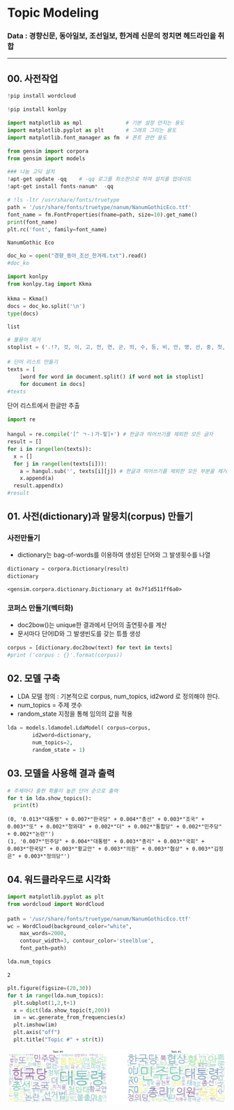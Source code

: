 # Topic Modeling
### Data : 경향신문, 동아일보, 조선일보, 한겨레 신문의 정치면 헤드라인을 취합
---


## 00. 사전작업


```python
!pip install wordcloud
```


```python
!pip install konlpy
```


```python
import matplotlib as mpl              # 기본 설정 만지는 용도
import matplotlib.pyplot as plt       # 그래프 그리는 용도
import matplotlib.font_manager as fm  # 폰트 관련 용도
```


```python
from gensim import corpora
from gensim import models
```


```python
### 나눔 고딕 설치
!apt-get update -qq    # -qq 로그를 최소한으로 하여 설치를 업데이트 
!apt-get install fonts-nanum*  -qq
```


```python
# !ls -ltr /usr/share/fonts/truetype
path = '/usr/share/fonts/truetype/nanum/NanumGothicEco.ttf'
font_name = fm.FontProperties(fname=path, size=10).get_name()
print(font_name)
plt.rc('font', family=font_name)
```

    NanumGothic Eco
    


```python
doc_ko = open("경향_동아_조선_한겨레.txt").read()
#doc_ko
```


```python
import konlpy
from konlpy.tag import Kkma

kkma = Kkma()
docs = doc_ko.split('\n')
type(docs)
```




    list




```python
# 불용어 제거
stoplist = ('.!?, 것, 이, 고, 전, 연, 군, 의, 수, 등, 비, 안, 명, 선, 중, 첫, 때문, 경향신문, 동아일보, 조선일보, 한겨레, 오늘, 뉴스, 종합, 속보, 단독, 선택, 포토, 미아, 인터뷰')

# 단어 리스트 만들기
texts = [
    [word for word in document.split() if word not in stoplist]
    for document in docs]
#texts
```

단어 리스트에서 한글만 추출


```python
import re

hangul = re.compile('[^ ㄱ-ㅣ가-힣]+') # 한글과 띄어쓰기를 제외한 모든 글자
result = []
for i in range(len(texts)):
  x = []
  for j in range(len(texts[i])):
    a = hangul.sub('', texts[i][j]) # 한글과 띄어쓰기를 제외한 모든 부분을 제거
    x.append(a)
  result.append(x)
#result
```

## 01. 사전(dictionary)과 말뭉치(corpus) 만들기

### 사전만들기
* dictionary는 bag-of-words를 이용하여 생성된 단어와 그 발생횟수를 나열


```python
dictionary = corpora.Dictionary(result)
dictionary
```




    <gensim.corpora.dictionary.Dictionary at 0x7f1d511ff6a0>



### 코퍼스 만들기(벡터화)
*  doc2bow()는 unique한 결과에서 단어의 출연횟수를 계산
* 문서마다 단어ID와 그 발생빈도를 갖는 튜플 생성



```python
corpus = [dictionary.doc2bow(text) for text in texts]
#print ('corpus : {}'.format(corpus))
```

## 02. 모델 구축
* LDA 모델 정의 : 기본적으로 corpus, num_topics, id2word 로 정의해야 한다.
* num_topics = 주제 갯수
* random_state 지정을 통해 임의의 값을 적용


```python
lda = models.ldamodel.LdaModel( corpus=corpus,
        id2word=dictionary,
        num_topics=2,
        random_state = 1)
```

## 03. 모델을 사용해 결과 출력


```python
# 주제마다 출현 확률이 높은 단어 순으로 출력
for t in lda.show_topics():
  print(t)
```

    (0, '0.013*"대통령" + 0.007*"한국당" + 0.004*"총선" + 0.003*"조국" + 0.003*"또" + 0.002*"청와대" + 0.002*"더" + 0.002*"통합당" + 0.002*"민주당" + 0.002*"논란"')
    (1, '0.007*"민주당" + 0.004*"대통령" + 0.003*"총리" + 0.003*"국회" + 0.003*"한국당" + 0.003*"황교안" + 0.003*"의원" + 0.003*"협상" + 0.003*"김정은" + 0.003*"정의당"')
    

## 04. 워드클라우드로 시각화


```python
import matplotlib.pyplot as plt
from wordcloud import WordCloud

path = '/usr/share/fonts/truetype/nanum/NanumGothicEco.ttf'
wc = WordCloud(background_color="white",
    max_words=2000,
    contour_width=3, contour_color='steelblue',
    font_path=path)
```


```python
lda.num_topics
```




    2




```python
plt.figure(figsize=(20,30))
for t in range(lda.num_topics):
  plt.subplot(1,2,t+1)
  x = dict(lda.show_topic(t,200))
  im = wc.generate_from_frequencies(x)
  plt.imshow(im)
  plt.axis("off")
  plt.title("Topic #" + str(t))
```


![png](img/output_24_0.png)


